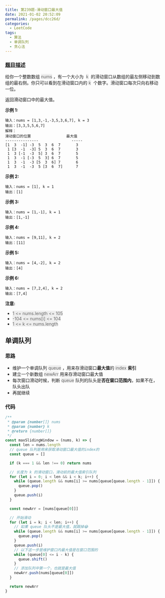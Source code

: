 ```yaml
---
title: 第239题-滑动窗口最大值
date: 2021-01-02 20:52:09
permalink: /pages/dcc26d/
categories:
  - LeetCode
tags:
  - 算法
  - 单调队列
  - 贪心法
---
```


### [题目描述](https://leetcode-cn.com/problems/sliding-window-maximum/comments/)

给你一个整数数组 <font style="background: #eee; color: #666;">nums</font> ，有一个大小为  <font style="background: #eee; color: #666;">k</font>  的滑动窗口从数组的最左侧移动到数组的最右侧。你只可以看到在滑动窗口内的 <font style="background: #eee; color: #666;">k</font>  个数字。滑动窗口每次只向右移动一位。

返回滑动窗口中的最大值。

**示例 1:**

```
输入：nums = [1,3,-1,-3,5,3,6,7], k = 3
输出：[3,3,5,5,6,7]
解释：
滑动窗口的位置                最大值
---------------               -----
[1  3  -1] -3  5  3  6  7       3
 1 [3  -1  -3] 5  3  6  7       3
 1  3 [-1  -3  5] 3  6  7       5
 1  3  -1 [-3  5  3] 6  7       5
 1  3  -1  -3 [5  3  6] 7       6
 1  3  -1  -3  5 [3  6  7]      7
```

<!-- more -->

**示例 2:**

```
输入：nums = [1], k = 1
输出：[1]
```

**示例 3:**

```
输入：nums = [1,-1], k = 1
输出：[1,-1]
```

**示例 4:**

```
输入：nums = [9,11], k = 2
输出：[11]
```

**示例 5:**

```
输入：nums = [4,-2], k = 2
输出：[4]
```

**示例 6:**

```
输入：nums = [7,2,4], k = 2
输出：[7,4]
```

**注意:**

- <font style="background: #eee; color: #666;">1 <= nums.length <= 105</font>
- <font style="background: #eee; color: #666;">-104 <= nums[i] <= 104</font>
- <font style="background: #eee; color: #666;">1 <= k <= nums.length</font>

## 单调队列

### 思路

- 维护一个单调队列 <font style="background: #eee; color: #666;">queue</font> ，用来存滑动窗口**最大值**的 <font style="background: #eee; color: #666;">index</font> **索引**
- 建立一个新数组 <font style="background: #eee; color: #666;">newArr</font> 用来存滑动窗口最大值
- 每次窗口滑动时候，判断 <font style="background: #eee; color: #666;">queue</font> 队列的队头是**否在窗口范围内**，如果不在，队头出队
- 再就继续

### 代码

```JavaScript
/**
 * @param {number[]} nums
 * @param {number} k
 * @return {number[]}
 */
const maxSlidingWindow = (nums, k) => {
  const len = nums.length
  // queue 队列是用来获取滑动窗口最大值的index的
  const queue = []

  if (k === 1 && len !== 0) return nums

  // 长度为 k 的滑动窗口，滑动前的最大值索引队列
  for (let i = 0; i < len && i < k; i++) {
    while (queue.length && nums[i] >= nums[queue[queue.length - 1]]) {
      queue.pop()
    }
    queue.push(i)
  }

  const newArr = [nums[queue[0]]]

  // 开始滑动
  for (let i = k; i < len; i++) {
    // 如果 queue 队头不是最大值，就踢掉😂
    while (queue.length && nums[i] >= nums[queue[queue.length - 1]]) {
      queue.pop()
    }
    queue.push(i)
    // 以下这一步是维护窗口内最大值是在窗口范围的
    while (queue[0] <= i - k) {
      queue.shift()
    }
    // 添加队列中第一个，也就是最大值
    newArr.push(nums[queue[0]])
  }

  return newArr
}
```
